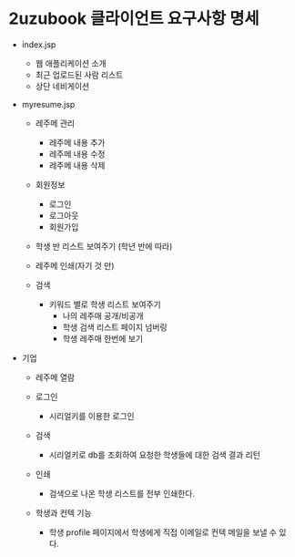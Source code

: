 # 2uzubook 클라이언트 요구사항 명세

* index.jsp
    * 웹 애플리케이션 소개
    * 최근 업로드된 사람 리스트
    * 상단 네비게이션

* myresume.jsp
    * 레주메 관리
        * 레주메 내용 추가
        * 레주메 내용 수정
        * 레주메 내용 삭제

    * 회원정보
        * 로그인
        * 로그아웃
        * 회원가입

    * 학생 반 리스트 보여주기 (학년 반에 따라)
    * 레주메 인쇄(자기 것 만)
    * 검색
        * 키워드 별로 학생 리스트 보여주기
            * 나의 레주매 공개/비공개
            * 학생 검색 리스트 페이지 넘버링
            * 학생 레주매 한번에 보기

* 기업

    * 레주메 열람

    * 로그인
        * 시리얼키를 이용한 로그인

    * 검색
        * 시리얼키로 db를 조회하여 요청한 학생들에 대한 검색 결과 리턴

    * 인쇄
        * 검색으로 나온 학생 리스트를 전부 인쇄한다.

    * 학생과 컨텍 기능
        * 학생 profile 페이지에서 학생에게 직접 이메일로 컨텍 메일을 보낼 수 있다.